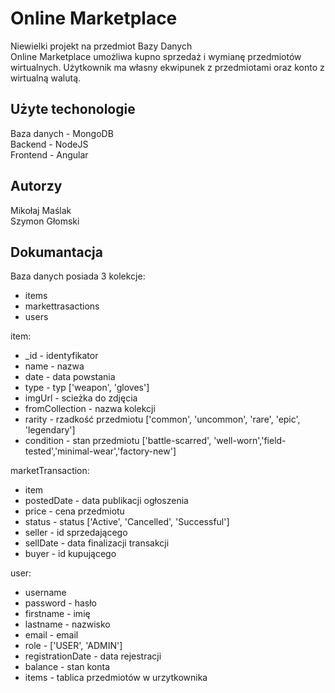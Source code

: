 # Online Marketplace
Niewielki projekt na przedmiot Bazy Danych  
Online Marketplace umożliwa kupno sprzedaż i wymianę przedmiotów wirtualnych. 
Użytkownik ma własny ekwipunek z przedmiotami oraz konto z wirtualną walutą.

## Użyte techonologie
Baza danych - MongoDB  
Backend - NodeJS  
Frontend - Angular

## Autorzy
Mikołaj Maślak  
Szymon Głomski

## Dokumantacja
Baza danych posiada 3 kolekcje:

- items
- markettrasactions
- users


item: 
- _id - identyfikator
- name - nazwa
- date - data powstania 
- type - typ ['weapon', 'gloves']
- imgUrl - scieżka do zdjęcia
- fromCollection - nazwa kolekcji
- rarity - rzadkość przedmiotu ['common', 'uncommon', 'rare', 'epic', 'legendary']
- condition - stan przedmiotu ['battle-scarred', 'well-worn','field-tested','minimal-wear','factory-new']

marketTransaction:
- item
- postedDate - data publikacji ogłoszenia
- price - cena przedmiotu
- status - status ['Active', 'Cancelled', 'Successful']
- seller - id sprzedającego
- sellDate - data finalizacji transakcji
- buyer - id kupującego

user:
- username 
- password - hasło
- firstname - imię
- lastname - nazwisko
- email - email
- role - ['USER', 'ADMIN']
- registrationDate - data rejestracji
- balance - stan konta
- items - tablica przedmiotów w urzytkownika
  
  

